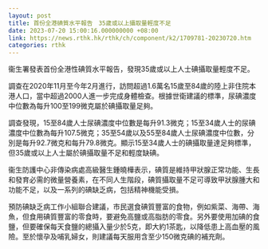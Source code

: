 ```yaml
---
layout: post
title: 首份全港碘質水平報告　35歲或以上攝取量輕度不足
date: 2023-07-20 15:00:16.000000000 +08:00
link: https://news.rthk.hk/rthk/ch/component/k2/1709781-20230720.htm
categories: rthk
---
```


衞生署發表首份全港性碘質水平報告，發現35歲或以上人士碘攝取量輕度不足。

調查在2020年11月至今年2月進行，訪問超過1.6萬名15歲至84歲的陸上非住院本港人口，當中超過2000人進一步完成身體檢查。根據世衛建議的標準，尿碘濃度中位數為每升100至199微克屬於碘攝取量足夠。

調查發現，15至84歲人士尿碘濃度中位數是每升91.3微克；15至34歲人士的尿碘濃度中位數為每升107.5微克；35至54歲以及55至84歲人士尿碘濃度中位數，分別是每升92.7微克和每升79.8微克。顯示15至34歲人士的碘攝取量達足夠標準，但35歲或以上人士屬於碘攝取量不足和輕度缺碘。

衞生防護中心非傳染病處高級醫生鍾曉樺表示，碘質是維持甲狀腺正常功能、生長和發育必需的微量營養素，在不同人生階段，碘質攝取量不足可導致甲狀腺腫大和功能不足，以及一系列的碘缺乏病，包括精神機能受損。

預防碘缺乏病工作小組聯合建議，市民選食碘質豐富的食物，例如紫菜、海帶、海魚，但食用碘質豐富的零食時，要避免高鹽或高脂肪的零食。另外要使用加碘的食鹽，但要確保每天食鹽的總攝入量少於5克，即大約1茶匙，以降低患上高血壓的風險。至於懷孕及哺乳婦女，則建議每天服用含至少150微克碘的補充劑。
